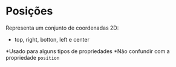 # Posições 

<position>

Representa um conjunto de coordenadas 2D:
- top, right, botton, left e center

*Usado para alguns tipos de propriedades 
*Não confundir com a propriedade `position`